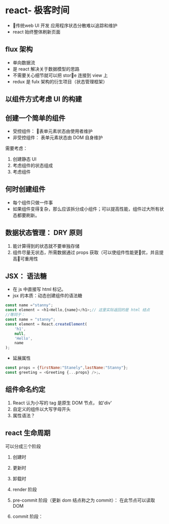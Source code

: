 # react- 极客时间

- 传统web UI 开发 应用程序状态分散难以追踪和维护
- react 始终整体刷新页面

## flux 架构

- 单向数据流
- 是 react 解决关于数据模型的思路
- 不需要关心细节就可以把 store 连接到 view 上
- redux 是 fulx 架构的衍生项目（状态管理框架）

## 以组件方式考虑 UI 的构建 

## 创建一个简单的组件

- 受控组件： 表单元素状态由使用者维护
- 非受控组件： 表单元素状态由 DOM 自身维护

需要考虑：
1. 创建静态 UI
2. 考虑组件的状态组成
3. 考虑组件 

## 何时创建组件

- 每个组件只做一件事
- 如果组件变得复杂，那么应该拆分成小组件；可以提高性能，组件过大所有状态都要刷新。

## 数据状态管理： DRY 原则

1. 能计算得到的状态就不要单独存储
2. 组件尽量无状态，所需数据通过 props 获取（可以使组件性能更优，并且提高可重用性 

## JSX： 语法糖

- 在 js 中直接写 html 标记。
- jsx 的本质：动态创建组件的语法糖 

```js
const name ="stanny";
const element = <h1>Hello,{name}</h1>;// 这里实际返回的是 html 结点
//等同于：
const name = "stanny";
const element = React.createElement(
    'h1',
    null,
    'Hello',
    name
);
```

- 延展属性

```js
const props = {firstName:"Stanely",lastName:"Stanny"};
const greeting = <Greeting {...props} />;、
```

## 组件命名约定

1. React 认为小写的 tag 是原生 DOM 节点， 如'div'
2. 自定义的组件以大写字母开头
3. 属性语法？

## react 生命周期

可以分成三个阶段

1. 创建时
2. 更新时
3. 卸载时

1. render 阶段
2. pre-commit 阶段（更新 dom 结点称之为 commit）： 在此节点可以读取 DOM
3. commit 阶段： 